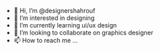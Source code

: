 - 👋 Hi, I’m @designershahrouf
- 👀 I’m interested in designing
- 🌱 I’m currently learning ui/ux design
- 💞️ I’m looking to collaborate on graphics designer
- 📫 How to reach me ...

<!---
designershahrouf/designershahrouf is a ✨ special ✨ repository because its `README.md` (this file) appears on your GitHub profile.
You can click the Preview link to take a look at your changes.
--->
